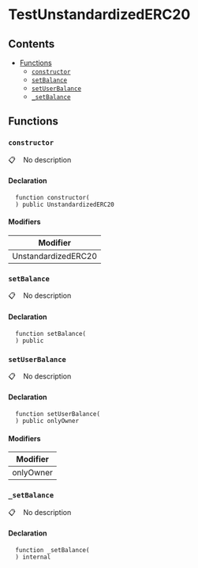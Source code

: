 # TestUnstandardizedERC20



## Contents
<!-- START doctoc generated TOC please keep comment here to allow auto update -->
<!-- DON'T EDIT THIS SECTION, INSTEAD RE-RUN doctoc TO UPDATE -->

- [Functions](#functions)
  - [`constructor`](#constructor)
  - [`setBalance`](#setbalance)
  - [`setUserBalance`](#setuserbalance)
  - [`_setBalance`](#_setbalance)

<!-- END doctoc generated TOC please keep comment here to allow auto update -->

## Functions

### `constructor`

📋   &nbsp;&nbsp;
No description

#### Declaration

```solidity
  function constructor(
  ) public UnstandardizedERC20
```

#### Modifiers

| Modifier |
| --- |
| UnstandardizedERC20 |

### `setBalance`

📋   &nbsp;&nbsp;
No description

#### Declaration

```solidity
  function setBalance(
  ) public
```

### `setUserBalance`

📋   &nbsp;&nbsp;
No description

#### Declaration

```solidity
  function setUserBalance(
  ) public onlyOwner
```

#### Modifiers

| Modifier |
| --- |
| onlyOwner |

### `_setBalance`

📋   &nbsp;&nbsp;
No description

#### Declaration

```solidity
  function _setBalance(
  ) internal
```
